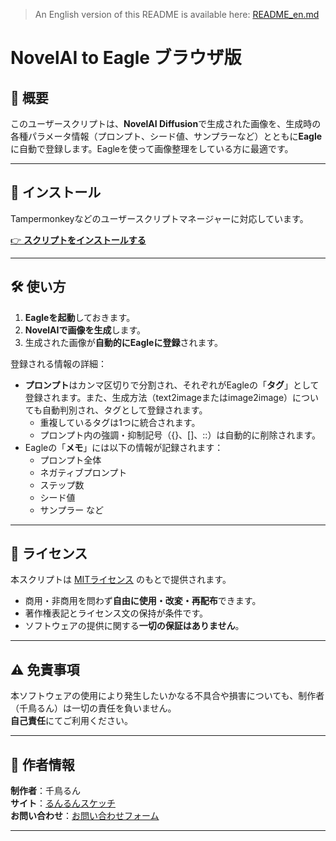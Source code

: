> An English version of this README is available here: [README_en.md](README_en.md)

# NovelAI to Eagle ブラウザ版

## 🔧 概要

このユーザースクリプトは、**NovelAI Diffusion**で生成された画像を、生成時の各種パラメータ情報（プロンプト、シード値、サンプラーなど）とともに**Eagle**に自動で登録します。Eagleを使って画像整理をしている方に最適です。

---

## 🚀 インストール

Tampermonkeyなどのユーザースクリプトマネージャーに対応しています。

[👉 **スクリプトをインストールする**](https://github.com/chidori-run/novelai-to-eagle-browser/raw/main/novelai_to_eagle.user.js)


---

## 🛠️ 使い方

1. **Eagleを起動**しておきます。
2. **NovelAIで画像を生成**します。
3. 生成された画像が**自動的にEagleに登録**されます。

登録される情報の詳細：

- **プロンプト**はカンマ区切りで分割され、それぞれがEagleの「**タグ**」として登録されます。また、生成方法（text2imageまたはimage2image）についても自動判別され、タグとして登録されます。
  - 重複しているタグは1つに統合されます。
  - プロンプト内の強調・抑制記号（{}、[]、::）は自動的に削除されます。
- Eagleの「**メモ**」には以下の情報が記録されます：
  - プロンプト全体
  - ネガティブプロンプト
  - ステップ数
  - シード値
  - サンプラー など

---

## 📄 ライセンス

本スクリプトは [MITライセンス](LICENSE) のもとで提供されます。

- 商用・非商用を問わず**自由に使用・改変・再配布**できます。
- 著作権表記とライセンス文の保持が条件です。
- ソフトウェアの提供に関する**一切の保証はありません**。

---

## ⚠️ 免責事項

本ソフトウェアの使用により発生したいかなる不具合や損害についても、制作者（千鳥るん）は一切の責任を負いません。  
**自己責任**にてご利用ください。

---

## 👤 作者情報

**制作者**：千鳥るん  
**サイト**：[るんるんスケッチ](https://runrunsketch.net)  
**お問い合わせ**：[お問い合わせフォーム](https://runrunsketch.net/contact/)

---